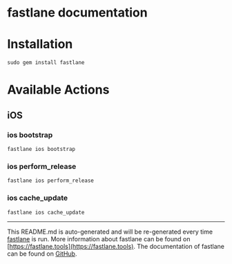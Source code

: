 fastlane documentation
================
# Installation
```
sudo gem install fastlane
```
# Available Actions
## iOS
### ios bootstrap
```
fastlane ios bootstrap
```

### ios perform_release
```
fastlane ios perform_release
```

### ios cache_update
```
fastlane ios cache_update
```


----

This README.md is auto-generated and will be re-generated every time [fastlane](https://fastlane.tools) is run.
More information about fastlane can be found on [https://fastlane.tools](https://fastlane.tools).
The documentation of fastlane can be found on [GitHub](https://github.com/fastlane/fastlane/tree/master/fastlane).
